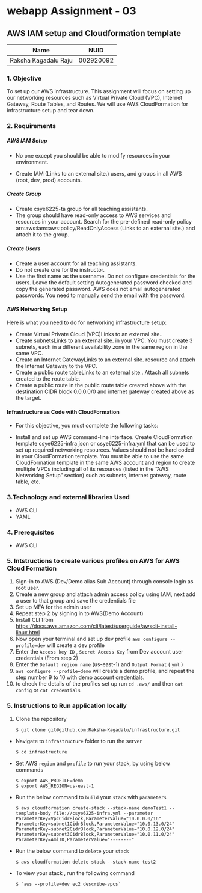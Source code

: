 # webapp Assignment - 03
## AWS IAM setup and Cloudformation template


<table>
    <thead>
      <tr>
        <th>Name</th>
        <th>NUID</th>
      </tr>
    </thead>
    <tbody>
          <tr>
            <td>Raksha Kagadalu Raju</td>
            <td>002920092</td>
        </tr>
    </tbody>
</table>


### 1. Objective
To set up our AWS infrastructure. This assignment will focus on setting up our networking resources such as Virtual Private Cloud (VPC), Internet Gateway, Route Tables, and Routes. We will use AWS CloudFormation for infrastructure setup and tear down.

### 2. Requirements

##### AWS IAM Setup
- No one except you should be able to modify resources in your environment.

- Create IAM (Links to an external site.) users, and groups in all AWS (root, dev, prod) accounts.

##### Create Group
- Create csye6225-ta group for all teaching assistants.
- The group should have read-only access to AWS services and resources in your account. Search for the pre-defined read-only policy arn:aws:iam::aws:policy/ReadOnlyAccess (Links to an external site.) and attach it to the group.
##### Create Users
- Create a user account for all teaching assistants.
- Do not create one for the instructor.
- Use the first name as the username. Do not configure credentials for the users. Leave the default setting Autogenerated password checked and copy the generated password. AWS does not email autogenerated passwords. You need to manually send the email with the password.

#### AWS Networking Setup
Here is what you need to do for networking infrastructure setup:

- Create Virtual Private Cloud (VPC)Links to an external site..
- Create subnetsLinks to an external site. in your VPC. You must create 3 subnets, each in a different availability zone in the same region in the same VPC.
- Create an Internet GatewayLinks to an external site. resource and attach the Internet Gateway to the VPC.
- Create a public route tableLinks to an external site.. Attach all subnets created to the route table.
- Create a public route in the public route table created above with the destination CIDR block 0.0.0.0/0 and internet gateway created above as the target.

#### Infrastructure as Code with CloudFormation
- For this objective, you must complete the following tasks:

- Install and set up AWS command-line interface.
Create CloudFormation template csye6225-infra.json or csye6225-infra.yml that can be used to set up required networking resources.
Values should not be hard coded in your CloudFormation template.
You must be able to use the same CloudFormation template in the same AWS account and region to create multiple VPCs including all of its resources (listed in the “AWS Networking Setup” section) such as subnets, internet gateway, route table, etc.

### 3.Technology and external libraries Used
- AWS CLI
- YAML 
### 4. Prerequisites
- AWS CLI

### 5. Intstructions to create various profiles on AWS for AWS Cloud Formation

1. Sign-in to AWS (Dev/Demo alias Sub Account) through console login as root user.
2. Create a new group and attach admin access policy using IAM, next add a user to that group and save the credentials file
3. Set up MFA for the admin user
4. Repeat step 2 by signing in to AWS(Demo Account) 
5. Install CLI from https://docs.aws.amazon.com/cli/latest/userguide/awscli-install-linux.html
8. Now open your terminal and set up dev profile `aws configure --profile=dev` will create a dev profile
9. Enter the `Access key ID` , `Secret Access Key` from Dev account user credentials (From step 2)
10. Enter the `Default region name` (us-east-1) and `Output Format` ( `yml` )
11. `aws configure --profile=demo` will create a demo profile, and repeat the step number 9 to 10 with demo account credentials.
12. to check the details of the profiles set up run `cd .aws/` and then `cat config` or `cat credentials`

### 5. Instructions to Run application locally
1. Clone the repository

    ```
    $ git clone git@github.com:Raksha-Kagadalu/infrastructure.git
    ```

- Navigate to `infrastructure` folder to run the server


    ```
    $ cd infrastructure
    ```
- Set AWS `region` and `profile` to run your stack, by using below commands
    ```
    $ export AWS_PROFILE=demo
    $ export AWS_REGION=us-east-1 
    ```
- Run the below command to `build` your `stack` with `parameters` 
    ```
    $ aws cloudformation create-stack --stack-name demoTest1 --template-body file://csye6225-infra.yml --parameter ParameterKey=VpcCidrBlock,ParameterValue="10.0.0.0/16" ParameterKey=subnet1CidrBlock,ParameterValue="10.0.13.0/24" ParameterKey=subnet2CidrBlock,ParameterValue="10.0.12.0/24" ParameterKey=subnet3CidrBlock,ParameterValue="10.0.11.0/24" ParameterKey=AmiID,ParameterValue="--------"
    ```
- Run the below command to `delete` your `stack` 
    ```
    $ aws cloudformation delete-stack --stack-name test2
    ```
- To view your stack , run the following command
    ```
    $ `aws --profile=dev ec2 describe-vpcs`
    ```